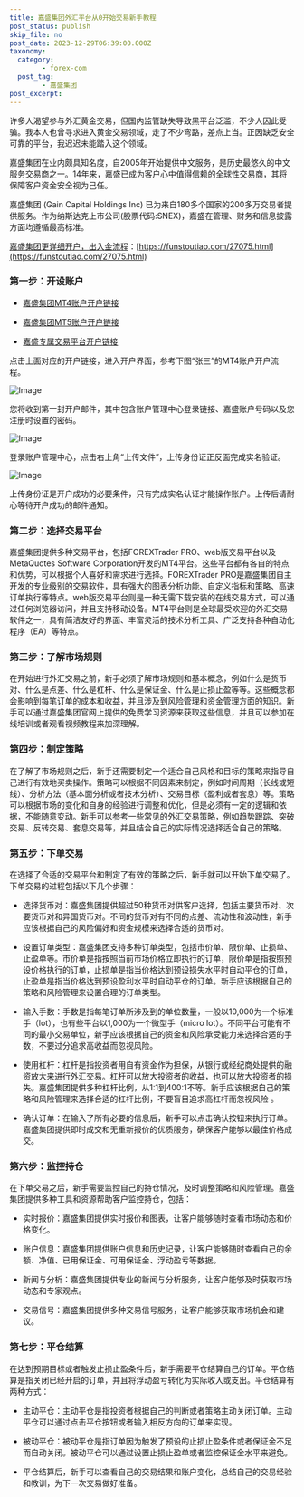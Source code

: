 ```yaml
---
title: 嘉盛集团外汇平台从0开始交易新手教程
post_status: publish
skip_file: no
post_date: 2023-12-29T06:39:00.000Z
taxonomy:
  category:
        - forex-com
  post_tag:
        - 嘉盛集团
post_excerpt: 
---
```

许多人渴望参与外汇黄金交易，但国内监管缺失导致黑平台泛滥，不少人因此受骗。我本人也曾寻求进入黄金交易领域，走了不少弯路，差点上当。正因缺乏安全可靠的平台，我迟迟未能踏入这个领域。

嘉盛集团在业内颇具知名度，自2005年开始提供中文服务，是历史最悠久的中文服务交易商之一。14年来，嘉盛已成为客户心中值得信赖的全球性交易商，其将保障客户资金安全视为己任。

嘉盛集团 (Gain Capital Holdings Inc) 已为来自180多个国家的200多万交易者提供服务。作为纳斯达克上市公司(股票代码:SNEX)，嘉盛在管理、财务和信息披露方面均遵循最高标准。

[嘉盛集团更详细开户，出入金流程](https://funstoutiao.com/27075.html)：[https://funstoutiao.com/27075.html](https://funstoutiao.com/27075.html)

### 第一步：开设账户

* [嘉盛集团MT4账户开户链接](https://s.ssgg.net/jsmt4)

* [嘉盛集团MT5账户开户链接](https://s.ssgg.net/jsmt5)

* [嘉盛专属交易平台开户链接](https://s.ssgg.net/js)

点击上面对应的开户链接，进入开户界面，参考下图“张三”的MT4账户开户流程。

![Image](https://prod-files-secure.s3.us-west-2.amazonaws.com/39ed1227-6d7d-4570-be36-9ccd4a2c4241/7a167aea-686b-400d-af59-4e18eb607a40/640.png?X-Amz-Algorithm=AWS4-HMAC-SHA256&X-Amz-Content-Sha256=UNSIGNED-PAYLOAD&X-Amz-Credential=ASIAZI2LB46646N4UYX7%2F20250716%2Fus-west-2%2Fs3%2Faws4_request&X-Amz-Date=20250716T161314Z&X-Amz-Expires=3600&X-Amz-Security-Token=IQoJb3JpZ2luX2VjEEgaCXVzLXdlc3QtMiJIMEYCIQCogJrOPX1g8SiCsB%2FHKyfKbtQcNhtFbaYQZQz%2Fd9ExKAIhAKUyaFBSMNpOApTGYLmJsxXD%2BPlT4KAwiX84ugje5rtTKv8DCGEQABoMNjM3NDIzMTgzODA1Igw0KNfE0blv8%2BU9fKwq3AOFpZLlMjNw%2Fh%2BTVJ5fusydv%2FGZQmJmt7ci4OtSkm7qAXkKZ7WxKdqR7xK0GJLv671DbPJbYVKjXyWRpO%2BBOkumurQJ984hnNhZTfNyg2mFtab%2B47J0rit%2Bzlf225whgcDtzgIIa6EeB%2FoUFdsQtZBBEjLTfLCwuvS6Cnnqnl4CWkeRXHUgskL8bq9iVwTDmSDEfxQcpOKpVQhje56%2FsoBRfd0aC93DLSojs%2Ft%2BPNpyn81GHNkdd50aGS%2B3vv6Mq95cllf%2FmsK7fc7kVkqxRn%2FiT50cKlj9F%2Bj7x3wR8meESyx8r7VncKALMaIWZFJYwXwUOgjK4z6PgUZHOo65ePjQ2fU3gAjCossLnkyzSLNFsZJ03oon2qVPIcO091C9pn3yRJcUCR2Yq64x1xQU8mxnGPC4Dr5AsauNBfqQZfx9c2HOJgVK1EaQQwRzmIuJ36hwcRe00qhvL7XFfXtjSFeAiKg8OSIbJuKsGTvacBB2X%2F9JWzQThWO6bMt90nanK3cFv%2FBbmZ10hMzsugdASupAwDW7wIq%2BcFBun4AV66h7X488eHPq%2BpUfWaHfHX8yOKAxs6TIhpNpVLy2me%2F69yhAG9Zv2oyyvxKOk9ANr71Bq%2Ba66rHaiye86FwfpTDDl9%2FDBjqkAXGIIPNYTPfHISdkBOmTVGaD1Z8AyQupteyczF0rQOF3XCbmmrMGhu7ecvw44CIdLFJYuZmpZTkRtnwnlX%2BIDq3j0XoS0bpm4VaEB9fB4BXNBndcg4eyjdOuA%2FTqQTRsWeZWiuCjZ0mCWB72cFSpqQ1lC8wLcw2pkMicLn40aG89ITmEh7oPAFLtvrsMSE%2BlC8kt%2B95clI50uIetDcOTNIbK4CSn&X-Amz-Signature=59fb1f50ad85a6e10a93a01b3e034ba5c4f5c544eff790168d735681bdc88c32&X-Amz-SignedHeaders=host&x-amz-checksum-mode=ENABLED&x-id=GetObject)

您将收到第一封开户邮件，其中包含账户管理中心登录链接、嘉盛账户号码以及您注册时设置的密码。

![Image](https://prod-files-secure.s3.us-west-2.amazonaws.com/39ed1227-6d7d-4570-be36-9ccd4a2c4241/eaa1c6b3-2877-4284-a0e1-530e222c27fb/image.png?X-Amz-Algorithm=AWS4-HMAC-SHA256&X-Amz-Content-Sha256=UNSIGNED-PAYLOAD&X-Amz-Credential=ASIAZI2LB46646N4UYX7%2F20250716%2Fus-west-2%2Fs3%2Faws4_request&X-Amz-Date=20250716T161314Z&X-Amz-Expires=3600&X-Amz-Security-Token=IQoJb3JpZ2luX2VjEEgaCXVzLXdlc3QtMiJIMEYCIQCogJrOPX1g8SiCsB%2FHKyfKbtQcNhtFbaYQZQz%2Fd9ExKAIhAKUyaFBSMNpOApTGYLmJsxXD%2BPlT4KAwiX84ugje5rtTKv8DCGEQABoMNjM3NDIzMTgzODA1Igw0KNfE0blv8%2BU9fKwq3AOFpZLlMjNw%2Fh%2BTVJ5fusydv%2FGZQmJmt7ci4OtSkm7qAXkKZ7WxKdqR7xK0GJLv671DbPJbYVKjXyWRpO%2BBOkumurQJ984hnNhZTfNyg2mFtab%2B47J0rit%2Bzlf225whgcDtzgIIa6EeB%2FoUFdsQtZBBEjLTfLCwuvS6Cnnqnl4CWkeRXHUgskL8bq9iVwTDmSDEfxQcpOKpVQhje56%2FsoBRfd0aC93DLSojs%2Ft%2BPNpyn81GHNkdd50aGS%2B3vv6Mq95cllf%2FmsK7fc7kVkqxRn%2FiT50cKlj9F%2Bj7x3wR8meESyx8r7VncKALMaIWZFJYwXwUOgjK4z6PgUZHOo65ePjQ2fU3gAjCossLnkyzSLNFsZJ03oon2qVPIcO091C9pn3yRJcUCR2Yq64x1xQU8mxnGPC4Dr5AsauNBfqQZfx9c2HOJgVK1EaQQwRzmIuJ36hwcRe00qhvL7XFfXtjSFeAiKg8OSIbJuKsGTvacBB2X%2F9JWzQThWO6bMt90nanK3cFv%2FBbmZ10hMzsugdASupAwDW7wIq%2BcFBun4AV66h7X488eHPq%2BpUfWaHfHX8yOKAxs6TIhpNpVLy2me%2F69yhAG9Zv2oyyvxKOk9ANr71Bq%2Ba66rHaiye86FwfpTDDl9%2FDBjqkAXGIIPNYTPfHISdkBOmTVGaD1Z8AyQupteyczF0rQOF3XCbmmrMGhu7ecvw44CIdLFJYuZmpZTkRtnwnlX%2BIDq3j0XoS0bpm4VaEB9fB4BXNBndcg4eyjdOuA%2FTqQTRsWeZWiuCjZ0mCWB72cFSpqQ1lC8wLcw2pkMicLn40aG89ITmEh7oPAFLtvrsMSE%2BlC8kt%2B95clI50uIetDcOTNIbK4CSn&X-Amz-Signature=f040550a4dae6add614a6ecfe8bef1085c468c26e16c824c86c654ef770264aa&X-Amz-SignedHeaders=host&x-amz-checksum-mode=ENABLED&x-id=GetObject)

登录账户管理中心，点击右上角“上传文件”，上传身份证正反面完成实名验证。

![Image](https://prod-files-secure.s3.us-west-2.amazonaws.com/39ed1227-6d7d-4570-be36-9ccd4a2c4241/54090639-09fc-46b4-a135-e0289f707147/image.png?X-Amz-Algorithm=AWS4-HMAC-SHA256&X-Amz-Content-Sha256=UNSIGNED-PAYLOAD&X-Amz-Credential=ASIAZI2LB46646N4UYX7%2F20250716%2Fus-west-2%2Fs3%2Faws4_request&X-Amz-Date=20250716T161314Z&X-Amz-Expires=3600&X-Amz-Security-Token=IQoJb3JpZ2luX2VjEEgaCXVzLXdlc3QtMiJIMEYCIQCogJrOPX1g8SiCsB%2FHKyfKbtQcNhtFbaYQZQz%2Fd9ExKAIhAKUyaFBSMNpOApTGYLmJsxXD%2BPlT4KAwiX84ugje5rtTKv8DCGEQABoMNjM3NDIzMTgzODA1Igw0KNfE0blv8%2BU9fKwq3AOFpZLlMjNw%2Fh%2BTVJ5fusydv%2FGZQmJmt7ci4OtSkm7qAXkKZ7WxKdqR7xK0GJLv671DbPJbYVKjXyWRpO%2BBOkumurQJ984hnNhZTfNyg2mFtab%2B47J0rit%2Bzlf225whgcDtzgIIa6EeB%2FoUFdsQtZBBEjLTfLCwuvS6Cnnqnl4CWkeRXHUgskL8bq9iVwTDmSDEfxQcpOKpVQhje56%2FsoBRfd0aC93DLSojs%2Ft%2BPNpyn81GHNkdd50aGS%2B3vv6Mq95cllf%2FmsK7fc7kVkqxRn%2FiT50cKlj9F%2Bj7x3wR8meESyx8r7VncKALMaIWZFJYwXwUOgjK4z6PgUZHOo65ePjQ2fU3gAjCossLnkyzSLNFsZJ03oon2qVPIcO091C9pn3yRJcUCR2Yq64x1xQU8mxnGPC4Dr5AsauNBfqQZfx9c2HOJgVK1EaQQwRzmIuJ36hwcRe00qhvL7XFfXtjSFeAiKg8OSIbJuKsGTvacBB2X%2F9JWzQThWO6bMt90nanK3cFv%2FBbmZ10hMzsugdASupAwDW7wIq%2BcFBun4AV66h7X488eHPq%2BpUfWaHfHX8yOKAxs6TIhpNpVLy2me%2F69yhAG9Zv2oyyvxKOk9ANr71Bq%2Ba66rHaiye86FwfpTDDl9%2FDBjqkAXGIIPNYTPfHISdkBOmTVGaD1Z8AyQupteyczF0rQOF3XCbmmrMGhu7ecvw44CIdLFJYuZmpZTkRtnwnlX%2BIDq3j0XoS0bpm4VaEB9fB4BXNBndcg4eyjdOuA%2FTqQTRsWeZWiuCjZ0mCWB72cFSpqQ1lC8wLcw2pkMicLn40aG89ITmEh7oPAFLtvrsMSE%2BlC8kt%2B95clI50uIetDcOTNIbK4CSn&X-Amz-Signature=450984fe2e150a5f2c657c817c069a227e99c86dfccebc663dad8576d526cff6&X-Amz-SignedHeaders=host&x-amz-checksum-mode=ENABLED&x-id=GetObject)

上传身份证是开户成功的必要条件，只有完成实名认证才能操作账户。上传后请耐心等待开户成功的邮件通知。

### 第二步：选择交易平台

嘉盛集团提供多种交易平台，包括FOREXTrader PRO、web版交易平台以及MetaQuotes Software Corporation开发的MT4平台。这些平台都有各自的特点和优势，可以根据个人喜好和需求进行选择。FOREXTrader PRO是嘉盛集团自主开发的专业级别的交易软件，具有强大的图表分析功能、自定义指标和策略、高速订单执行等特点。web版交易平台则是一种无需下载安装的在线交易方式，可以通过任何浏览器访问，并且支持移动设备。MT4平台则是全球最受欢迎的外汇交易软件之一，具有简洁友好的界面、丰富灵活的技术分析工具、广泛支持各种自动化程序（EA）等特点。

### 第三步：了解市场规则

在开始进行外汇交易之前，新手必须了解市场规则和基本概念，例如什么是货币对、什么是点差、什么是杠杆、什么是保证金、什么是止损止盈等等。这些概念都会影响到每笔订单的成本和收益，并且涉及到风险管理和资金管理方面的知识。新手可以通过嘉盛集团官网上提供的免费学习资源来获取这些信息，并且可以参加在线培训或者观看视频教程来加深理解。

### 第四步：制定策略

在了解了市场规则之后，新手还需要制定一个适合自己风格和目标的策略来指导自己进行有效地买卖操作。策略可以根据不同因素来制定，例如时间周期（长线或短线）、分析方法（基本面分析或者技术分析）、交易目标（盈利或者套息）等。策略可以根据市场的变化和自身的经验进行调整和优化，但是必须有一定的逻辑和依据，不能随意变动。新手可以参考一些常见的外汇交易策略，例如趋势跟踪、突破交易、反转交易、套息交易等，并且结合自己的实际情况选择适合自己的策略。

### 第五步：下单交易

在选择了合适的交易平台和制定了有效的策略之后，新手就可以开始下单交易了。下单交易的过程包括以下几个步骤：

* 选择货币对：嘉盛集团提供超过50种货币对供客户选择，包括主要货币对、次要货币对和异国货币对。不同的货币对有不同的点差、流动性和波动性，新手应该根据自己的风险偏好和资金规模来选择合适的货币对。

* 设置订单类型：嘉盛集团支持多种订单类型，包括市价单、限价单、止损单、止盈单等。市价单是指按照当前市场价格立即执行的订单，限价单是指按照预设价格执行的订单，止损单是指当价格达到预设损失水平时自动平仓的订单，止盈单是指当价格达到预设盈利水平时自动平仓的订单。新手应该根据自己的策略和风险管理来设置合理的订单类型。

* 输入手数：手数是指每笔订单所涉及到的单位数量，一般以10,000为一个标准手（lot），也有些平台以1,000为一个微型手（micro lot）。不同平台可能有不同的最小交易单位，新手应该根据自己的资金和风险承受能力来选择合适的手数，不要过分追求高收益而忽视风险。

* 使用杠杆：杠杆是指投资者用自有资金作为担保，从银行或经纪商处提供的融资放大来进行外汇交易。杠杆可以放大投资者的收益，也可以放大投资者的损失。嘉盛集团提供多种杠杆比例，从1:1到400:1不等。新手应该根据自己的策略和风险管理来选择合适的杠杆比例，不要盲目追求高杠杆而忽视风险 。

* 确认订单：在输入了所有必要的信息后，新手可以点击确认按钮来执行订单。嘉盛集团提供即时成交和无重新报价的优质服务，确保客户能够以最佳价格成交。

### 第六步：监控持仓

在下单交易之后，新手需要监控自己的持仓情况，及时调整策略和风险管理。嘉盛集团提供多种工具和资源帮助客户监控持仓，包括：

* 实时报价：嘉盛集团提供实时报价和图表，让客户能够随时查看市场动态和价格变化。

* 账户信息：嘉盛集团提供账户信息和历史记录，让客户能够随时查看自己的余额、净值、已用保证金、可用保证金、浮动盈亏等数据。

* 新闻与分析：嘉盛集团提供专业的新闻与分析服务，让客户能够及时获取市场动态和专家观点。

* 交易信号：嘉盛集团提供多种交易信号服务，让客户能够获取市场机会和建议。

### 第七步：平仓结算

在达到预期目标或者触发止损止盈条件后，新手需要平仓结算自己的订单。平仓结算是指关闭已经开启的订单，并且将浮动盈亏转化为实际收入或支出。平仓结算有两种方式：

* 主动平仓：主动平仓是指投资者根据自己的判断或者策略主动关闭订单。主动平仓可以通过点击平仓按钮或者输入相反方向的订单来实现。

* 被动平仓：被动平仓是指订单因为触发了预设的止损止盈条件或者保证金不足而自动关闭。被动平仓可以通过设置止损止盈单或者监控保证金水平来避免。

* 平仓结算后，新手可以查看自己的交易结果和账户变化，总结自己的交易经验和教训，为下一次交易做好准备。
